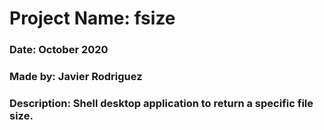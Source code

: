 # Project Name: fsize
### Date: October 2020
### Made by: Javier Rodriguez
### Description: Shell desktop application to return a specific file size.

